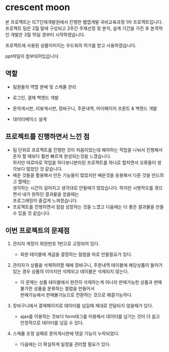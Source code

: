 # crescent moon

본 프로젝트는 ICT인재개발원에서 진행한 웹앱개발 국비교육과정 1차 프로젝트입니다.<br>
프로젝트 팀은 2월 말에 구성되고 2주간 주제선정 및 분석, 설계 기간을 가진 후 본격적인 개발은 3월 15일 경부터 시작하였습니다.<br>

프로젝트에 사용된 상품이미지는 우드윅의 허가를 받고 사용하였습니다.<br>

ppt파일이 첨부되어있습니다.



## 역할

- 팀원들의 역할 분배 및 스케쥴 관리

- 로그인, 결제 백엔드 개발
- 문의게시판, 리뷰게시판, 장바구니, 주문내역, 마이페이지 프론트 & 백엔드 개발
- 데이터베이스 설계



## 프로젝트를 진행하면서 느낀 점

- 팀 단위로 프로젝트를 진행한 것이 처음이었는데 해야하는 작업을 나눠서 진행해서 혼자 할 때보다 훨씬 빠르게 완성되는것을 느꼈습니다.<br>하지만 따로따로 작업을 하다보니분리된 프로젝트를 하나로 합치면서 오류들이 생각보다 많았던 것 같습니다.
- 배운 것들을 활용해서 만든 기능들이 많았지만 배운것을 응용해서 다른 것을 만드려고 할때는<br>생각하는 시간이 길어지고 생각대로 안될때가 많았습니다. 하지만 시행착오를 겪으면서 내가 원하던 결과물을 얻을때는<br>프로그래밍이 즐겁게 느껴졌습니다.
- 프로젝트를 진행하면서 점점 성장하는 것을 느꼈고 다음에는 더 좋은 결과물을 만들 수 있을 것 같습니다.



## 이번 프로젝트의 문제점

1. 관리자 계정이 회원번호 1번으로 고정되어 있다.
   - 회원 테이블에 계급을 결정하는 컬럼을 따로 만들필요가 있다.

2. 관리자가 상품을 삭제하려할 때에 장바구니, 주문내역 테이블에 해당상품이 들어가있는 경우 상품의 이미지만 삭제되고 테이블은 삭제되지 않는다.
   - 이 문제는 상품 테이블에서 완전히 삭제하는게 아니라 판매가능한 상품과 판매 불가한 상품을 분류하는 컬럼을 만들어서<br>판매가능에서 판매불가능으로 전환하는 것으로 해결가능하다.

3. 장바구니에서 결제페이지로 데이터를 넘길때 제대로 전달되지 않을때가 있다.
   - ajax를 이용하는 것보다 form태그를 이용해서 데이터를 넘기는 것이 더 쉽고 안정적으로 데이터를 넘길 수 있다.

4. 스케쥴 조정 실패로 문의게시판에 댓글 기능이 누락되었다.
   - 다음에는 더 확실하게 일정을 관리할 필요가 있다.
